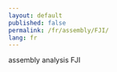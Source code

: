 ```yaml
---
layout: default
published: false
permalink: /fr/assembly/FJI/
lang: fr
---
```


assembly analysis FJI
